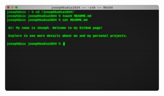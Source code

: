 <img src="https://github.com/josephkudia1024/josephkudia1024/blob/5f954d178f93396864df6c44c35374a9710b7a41/assets/header.svg">